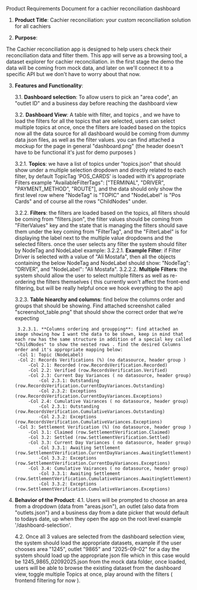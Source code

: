 Product Requirements Document for a cachier reconciliation dashboard

1. **Product Title**: Cachier reconciliation: your custom reconciliation solution for all cachiers

2. **Purpose**: 

The Cachier reconciliation app is designed to help users check their reconciliation data and filter them. This app will serve as a browsing tool, a dataset explorer for cachier reconciliation. in the first stage the demo the data will be coming from mock data, and later on we'll connect it to a specific API but we don't have to worry about that now. 

3. **Features and Functionality**:

    3.1. **Dashboard selection**: To allow users to pick an "area code", an "outlet ID" and a business day before reaching the dashboard view
    
    3.2. **Dashboard View**: A table with filter, and topics , and we have to load the filters for all the topics that are selected, users can select multiple topics at once, once the filters are loaded based on the topics now all the data source for all dashboard would be coming from dummy data json files, as well as the filter values. you can find attached a mockup for the page in general "dashboard.png" (the header doesn't have to be functional it's just for demo purposes )

    3.2.1. **Topics**:  we have a list of topics under "topics.json" that should show under a multiple selection dropdown and directly related to each filter, by default TopicTag 'POS_CARDS' is loaded with it's appropriate Filters example  "AvailableFilterTags": ["TERMINAL", "DRIVER", "PAYMENT_METHOD", "ROUTE"], and the data should only show the first level row where "NodeTag" is "TOPIC" and "NodeLabel" is "Pos Cards" and of course all the rows "ChildNodes" under. 
        
    3.2.2. **Filters**:  the filters are loaded based on the topics, all filters should be coming from "filters.json", the filter values should be coming from "FilterValues" key and the state that is managing the filters should save them under the key coming from "FilterTag", and the "FilterLabel" is for displaying the label next to the multiple value dropdowns and the selected filters. once the user selects any filter the system should filter by NodeTag and NodeLabel example:
            3.2.2.1. **Example Filter**: if Filter Driver is selected with a value of "Ali Mostafa", then all the objects containing the below NodeTag and NodeLabel should show: "NodeTag": "DRIVER", and "NodeLabel": "Ali Mostafa".
            3.2.2.2. **Multiple Filters**: the system should allow the user to select multiple filters as well as re-ordering the filters themselves ( this currently won't affect the front-end filtering, but will be really helpful once we hook everything to the api) 

    3.2.3. **Table hiearchy and columns**: find below the columns order and groups that should be showing. Find attached screenshot called "screenshot_table.png" that should show the correct order that we're expecting

        3.2.3.1. **Columns ordering and groupping**: find attached an image showing how I want the data to be shown, keep in mind that each row has the same structure in addition of a special key called "ChildNodes" to show the nested rows . find the desired Columns order and it's appropriate mapping below: 
        -Col 1: Topic (NodeLabel)
        -Col 2: Records Verifications (%) (no datasource, header group )
            -Col 2.1: Recorded (row.RecordsVerification.Recorded)
            -Col 2.2: Verified (row.RecordsVerification.Verified)
            -Col 2.3: Current Day Variances ( no datasource, header group)
                -Col 2.3.1: Outstanding (row.RecordsVerification.CurrentDayVariances.Outstanding)
                -Col 2.3.2: Exceptions (row.RecordsVerification.CurrentDayVariances.Exceptions)
            -Col 2.4: Cumulative Vairances ( no datasource, header group)
                -Col 2.3.1: Outstanding (row.RecordsVerification.CumulativeVariances.Outstanding)
                -Col 2.3.2: Exceptions (row.RecordsVerification.CumulativeVariances.Exceptions)
        -Col 3: Settlement Verification (%) (no datasource, header group )
            -Col 3.1: Claimed (row.SettlementVerification.Claimed)
            -Col 3.2: Settled (row.SettlementVerification.Settled)
            -Col 3.3: Current Day Variances ( no datasource, header group)
                -Col 3.3.1: Awaiting Settlement (row.SettlementVerification.CurrentDayVariances.AwaitingSettlement)
                -Col 3.3.2: Exceptions (row.SettlementVerification.CurrentDayVariances.Exceptions)
            -Col 3.4: Cumulative Vairances ( no datasource, header group)
                -Col 3.3.1: Awaiting Settlement (row.SettlementVerification.CumulativeVariances.AwaitingSettlement)
                -Col 3.3.2: Exceptions (row.SettlementVerification.CumulativeVariances.Exceptions)

4. **Behavior of the Product**:
    4.1. Users will be prompted to choose an area from a dropdown (data from "areas.json"), an outlet (also data from "outlets.json") and a business day from a date picker that would default to todays date, up when they open the app on the root level example '/dashboard-selection'.
  
    4.2. Once all 3 values are selected from the dashboard selection view, the system should load the appropriate datasets, example if the user chooses area "1245", outlet "9865" and "2025-09-02" for a day the system should load up the appropriate json file which in this case would be 1245_9865_02092025.json from the mock data folder, once loaded, users will be able to browse the existing dataset from the dashboard view, toggle multiple Topics at once, play around with the filters ( frontend filtering for now ).
 